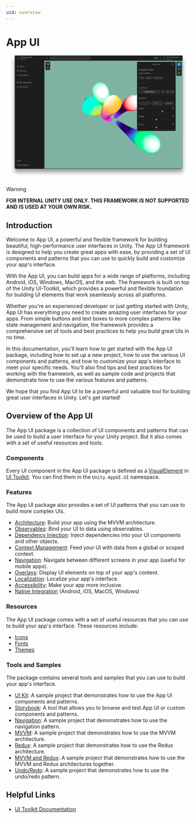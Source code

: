 ```yaml
---
uid: overview
---
```


# App UI

<p align="center">
 <img src="images/replica-app-ui.png" alt="Unity App UI Banner">
</p>

> [!WARNING]
> **FOR INTERNAL UNITY USE ONLY. THIS FRAMEWORK IS NOT SUPPORTED AND IS USED AT YOUR OWN RISK.**

## Introduction

Welcome to App UI, a powerful and flexible framework for building beautiful, high-performance user interfaces in Unity.
The App UI framework is designed to help you create great apps with ease, by providing a set of UI components and patterns that
you can use to quickly build and customize your app's interface.

With the App UI, you can build apps for a wide range of platforms, including Android, iOS, Windows, MacOS, and the web.
The framework is built on top of the Unity UI-Toolkit, which provides a powerful and flexible foundation for building UI elements that
work seamlessly across all platforms.

Whether you're an experienced developer or just getting started with Unity, App UI has everything you need to create amazing user interfaces for your apps.
From simple buttons and text boxes to more complex patterns like state management and navigation, the framework provides
a comprehensive set of tools and best practices to help you build great UIs in no time.

In this documentation, you'll learn how to get started with the App UI package, including how to set up a new project,
how to use the various UI components and patterns, and how to customize your app's interface to meet your specific needs.
You'll also find tips and best practices for working with the framework, as well as sample code and projects that demonstrate how to use the various features and patterns.

We hope that you find App UI to be a powerful and valuable tool for building great user interfaces in Unity.
Let's get started!


## Overview of the App UI

The App UI package is a collection of UI components and patterns that can be used to build a user interface for your Unity project.
But it also comes with a set of useful resources and tools.

### Components

Every UI component in the App UI package is defined as a [VisualElement](xref:UnityEngine.UIElements.VisualElement) in
[UI Toolkit](xref:UIElements). You can find them in the `Unity.AppUI.UI` namespace.

### Features

The App UI package also provides a set of UI patterns that you can use to build more complex UIs.
* [Architecture](xref:mvvm-intro): Build your app using the MVVM architecture.
* [Observables](xref:mvvm-observable): Bind your UI to data using observables.
* [Dependency Injection](xref:mvvm-di): Inject dependencies into your UI components and other objects.
* [Context Management](xref:contexts): Feed your UI with data from a global or scoped context.
* [Navigation](xref:navigation): Navigate between different screens in your app (useful for mobile apps).
* [Overlays](xref:overlays): Display UI elements on top of your app's content.
* [Localization](xref:localization): Localize your app's interface.
* [Accessibility](xref:accessibility): Make your app more inclusive.
* [Native Integration](xref:native-integration) (Android, iOS, MacOS, Windows)

### Resources

The App UI package comes with a set of useful resources that you can use to build your app's interface.
These resources include:
* [Icons](xref:iconography)
* [Fonts](xref:typography)
* [Themes](xref:theming)

### Tools and Samples

The package contains several tools and samples that you can use to build your app's interface.
* [UI Kit](xref:ui-kit): A sample project that demonstrates how to use the App UI components and patterns.
* [Storybook](xref:storybook): A tool that allows you to browse and test App UI or custom components and patterns.
* [Navigation](xref:navigation-sample): A sample project that demonstrates how to use the navigation pattern.
* [MVVM](xref:mvvm-sample): A sample project that demonstrates how to use the MVVM architecture.
* [Redux](xref:redux-sample): A sample project that demonstrates how to use the Redux architecture.
* [MVVM and Redux](xref:mvvm-redux-sample): A sample project that demonstrates how to use the MVVM and Redux architectures together.
* [Undo/Redo](xref:undo-redo-sample): A sample project that demonstrates how to use the undo/redo pattern.

## Helpful Links

* [UI Toolkit Documentation](xref:UIElements)
